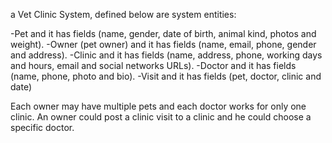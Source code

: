 
a Vet Clinic System, defined below are system entities:

-Pet and it has fields (name, gender, date of birth, animal kind, photos and weight).
-Owner (pet owner) and it has fields (name, email, phone, gender and address).
-Clinic and it has fields (name, address, phone, working days and hours, email and social networks URLs).
-Doctor and it has fields (name, phone, photo and bio).
-Visit and it has fields (pet, doctor, clinic and date)

Each owner may have multiple pets and each doctor works for only one clinic.
An owner could post a clinic visit to a clinic and he could choose a specific doctor.
